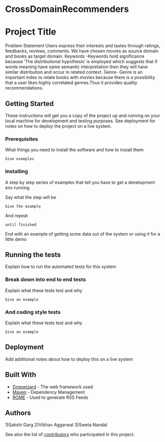 # CrossDomainRecommenders
# Project Title
Problem Statement
Users express their interests and tastes through ratings, feedbacks, reviews, comments.
We have chosen movies as source domain and books as target domain. 
Keywords -Keywords hold significance because ’The distributional hypothesis’ is employed which suggests that if words meaning have same semantic interpretation then they will have similar distribution and occur in related context.
Genre- Genre is an important index to relate books with movies because there is a possibility that a user likes highly correlated genres.Thus it provides quality recommendations.


## Getting Started

These instructions will get you a copy of the project up and running on your local machine for development and testing purposes. See deployment for notes on how to deploy the project on a live system.

### Prerequisites

What things you need to install the software and how to install them

```
Give examples
```

### Installing

A step by step series of examples that tell you have to get a development env running

Say what the step will be

```
Give the example
```

And repeat

```
until finished
```

End with an example of getting some data out of the system or using it for a little demo

## Running the tests

Explain how to run the automated tests for this system

### Break down into end to end tests

Explain what these tests test and why

```
Give an example
```

### And coding style tests

Explain what these tests test and why

```
Give an example
```

## Deployment

Add additional notes about how to deploy this on a live system

## Built With

* [Dropwizard](http://www.dropwizard.io/1.0.2/docs/) - The web framework used
* [Maven](https://maven.apache.org/) - Dependency Management
* [ROME](https://rometools.github.io/rome/) - Used to generate RSS Feeds

## Authors

1)Sakshi  Garg
2)Vibhav Aggarwal
3)Sweta Nandal

See also the list of [contributors](https://github.com/SakshiGarg123/CrossDomainRecommenders/contributors) who participated in this project.

